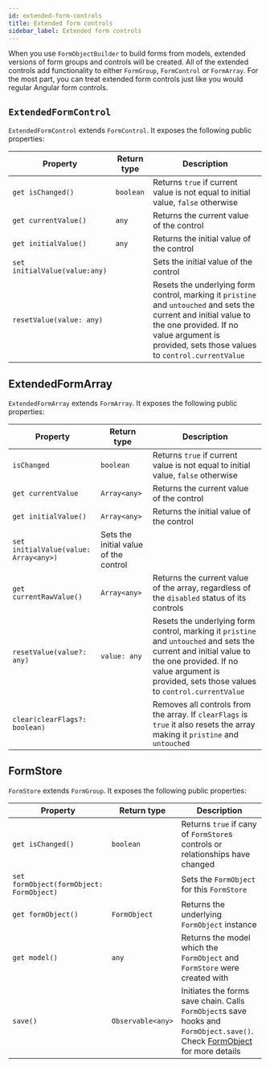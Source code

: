 ```yaml
---
id: extended-form-controls
title: Extended form controls
sidebar_label: Extended form controls
---
```


When you use `FormObjectBuilder` to build forms from models, extended versions of form groups and controls will be created.
All of the extended controls add functionality to either `FormGroup`, `FormControl` or `FormArray`. For the most part, you can treat extended form controls just like you would regular Angular form controls.


## `ExtendedFormControl`
`ExtendedFormControl` extends `FormControl`. It exposes the following public properties:

| Property  | Return type | Description |
| --------- | ------------- | ------------|
| `get isChanged()`  | `boolean` | Returns `true` if current value is not equal to initial value, `false` otherwise |
| `get currentValue()` | `any` | Returns the current value of the control | [TODO: Why does this cast numbers to string before returning?]
| `get initialValue()` | `any` | Returns the initial value of the control |
| `set initialValue(value:any)` | | Sets the initial value of the control |
| `resetValue(value: any)`   | | Resets the underlying form control, marking it `pristine` and `untouched` and sets the current and initial value to the one provided. If no value argument is provided, sets those values to `control.currentValue` |

## ExtendedFormArray
`ExtendedFormArray` extends `FormArray`. It exposes the following public properties:

| Property | Return type | Description |
| ---------| ------------- | ------------|
| `isChanged` | `boolean` | Returns `true` if current value is not equal to initial value, `false` otherwise |
| `get currentValue` | `Array<any>` | Returns the current value of the control |
| `get initialValue()` | `Array<any>` | Returns the initial value of the control |
| `set initialValue(value: Array<any>)` | Sets the initial value of the control |
| `get currentRawValue()` | `Array<any>` | Returns the current value of the array, regardless of the `disabled` status of its controls |
| `resetValue(value?: any)` | `value: any` | Resets the underlying form control, marking it `pristine` and `untouched` and sets the current and initial value to the one provided. If no value argument is provided, sets those values to `control.currentValue` |
| `clear(clearFlags?: boolean)` | | Removes all controls from the array. If `clearFlags` is `true` it also resets the array making it `pristine` and `untouched`|

## FormStore
`FormStore` extends `FormGroup`. It exposes the following public properties:

| Property | Return type | Description |
| ---------| ------------- | ------------|
| `get isChanged()` | `boolean` | Returns `true` if cany of `FormStore`s controls or relationships have changed |
| `set formObject(formObject: FormObject)` | | Sets the `FormObject` for this `FormStore` |
| `get formObject()` | `FormObject` | Returns the underlying `FormObject` instance |
| `get model()` | `any` | Returns the model which the `FormObject` and `FormStore` were created with |
| `save()` | `Observable<any>` | Initiates the forms save chain. Calls `FormObject`s save hooks and `FormObject.save()`. Check [FormObject](form-object.md) for more details |
